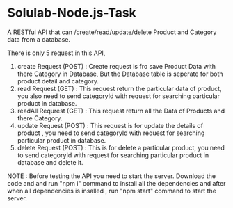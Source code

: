 # Solulab-Node.js-Task
A RESTful API that can /create/read/update/delete Product and Category data from a database.

There is only 5 request in this API, 
1. create Request (POST) : Create request is fro save Product Data with there Category in Database, But the Database table is seperate for both product detail and category.
2. read Request (GET) : This request return the particular data of product, you also need to send categoryId with request  for searching particular product in database.
3. readAll Requrest (GET) : This request return all the Data of Products and there Category.
4. update Request (POST) : This request is for update the details of product , you need to send categoryId with request for searching particular product in database.
5. delete Request (POST) : This is for delete a particular product, you need to send categoryId with request for searching particular product in database and delete it.

NOTE : Before testing the API you need to start the server. Download the code and and run "npm i" command to install all the dependencies and after when all dependencies is insalled , run "npm start" command to start the server.

